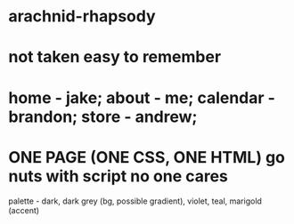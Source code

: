 # arachnid-rhapsody
# not taken easy to remember

# home - jake; about - me; calendar - brandon; store - andrew;

# ONE PAGE (ONE CSS, ONE HTML) go nuts with script no one cares
palette - dark, dark grey (bg, possible gradient), violet, teal, marigold (accent)

